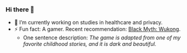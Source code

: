 ### Hi there 👋
 
- 🌱 I’m currently working on studies in healthcare and privacy. 
- ⚡ Fun fact: A gamer. Recent recommendation: [Black Myth: Wukong](https://store.steampowered.com/app/2358720/Black_Myth_Wukong/).
     - One sentence description: _The game is adapted from one of my favorite childhood stories, and it is dark and beautiful._
<!--
**letingz/letingz** is a ✨ _special_ ✨ repository because its `README.md` (this file) appears on your GitHub profile.

Here are some ideas to get you started:

- 🔭 I’m currently working on ...
- 🌱 I’m currently learning ...
- 👯 I’m looking to collaborate on ...
- 🤔 I’m looking for help with ...
- 💬 Ask me about ...
- 📫 How to reach me: ...
- 😄 Pronouns: ...
- ⚡ Fun fact: ...
-->
